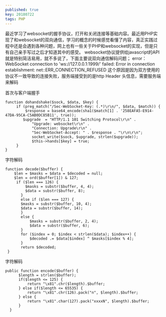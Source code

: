 ```yaml
---
published: true
key: 20180722
tags: PHP
---
```

最近学习了websocket的握手协议，打开和关闭连接等基础内容。最近用PHP实现了和websocket的双向通信，学习的概念的时候感觉看懂了内容，真正实践过程中还是会遇到各种问题，网上也有一些关于PHP和websocket的实现，但是只有自己亲手写过之后才知道其中的感受。
websocket协议提供给javascript的API就是特别简洁易用，就不多说了，下面主要说双向通信解码问题；
error：
WebSocket connection to 'ws://127.0.0.1:1999/' failed: Error in connection establishment: net::ERR_CONNECTION_REFUSED
这个原因是因为双方使用的协议不一致导致的连接失败，服务端接受到的是http Header 头信息，需要服务端来解码	
<!--more-->

首次与客户端握手
```
function dohandshake($sock, $data, $key) {
     if (preg_match("/Sec-WebSocket-Key: (.*)\r\n/", $data, $match)) {
         $response = base64_encode(sha1($match[1] . '258EAFA5-E914-47DA-95CA-C5AB0DC85B11', true));
        $upgrade  = "HTTP/1.1 101 Switching Protocol\r\n" .
            "Upgrade: websocket\r\n" .
            "Connection: Upgrade\r\n" .
            "Sec-WebSocket-Accept: " . $response . "\r\n\r\n";
            socket_write($sock, $upgrade, strlen($upgrade));
            $this->hands[$key] = true;
     }
}	
```
字符解码
```
function decode($buffer) {
    $len = $masks = $data = $decoded = null;
    $len = ord($buffer[1]) & 127;
     if ($len === 126) {
         $masks = substr($buffer, 4, 4);
         $data = substr($buffer, 8);
       }
       else if ($len === 127) {
       $masks = substr($buffer, 10, 4);
       $data = substr($buffer, 14);
       }
       else {
           $masks = substr($buffer, 2, 4);
           $data = substr($buffer, 6);
       }
       for ($index = 0; $index < strlen($data); $index++) {
           $decoded .= $data[$index] ^ $masks[$index % 4];
       }
       return $decoded;
 }

```
字符解码 

```
public function encode($buffer) {
      $length = strlen($buffer);
      if($length <= 125) {
          return "\x81".chr($length).$buffer;
      } else if($length <= 65535) {
          return "\x81".chr(126).pack("n", $length).$buffer;
      } else {
          return "\x81".char(127).pack("xxxxN", $length).$buffer;
      }
  }
```
